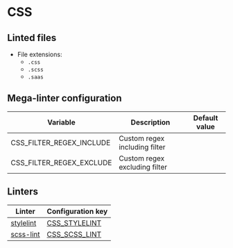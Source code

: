 <!-- markdownlint-disable MD003 MD020 MD033 MD041 -->
<!-- Generated by .automation/build.py, please do not update manually -->
# CSS

## Linted files

- File extensions:
  - `.css`
  - `.scss`
  - `.saas`

## Mega-linter configuration

| Variable | Description | Default value |
| ----------------- | -------------- | -------------- |
| CSS_FILTER_REGEX_INCLUDE | Custom regex including filter |  |
| CSS_FILTER_REGEX_EXCLUDE | Custom regex excluding filter |  |

## Linters

| Linter | Configuration key |
| ------ | ----------------- |
| [stylelint](https://github.com/nvuillam/mega-linter/tree/master/docs/descriptors/css_stylelint.md#readme) | [CSS_STYLELINT](https://github.com/nvuillam/mega-linter/tree/master/docs/descriptors/css_stylelint.md#readme) |
| [scss-lint](https://github.com/nvuillam/mega-linter/tree/master/docs/descriptors/css_scss_lint.md#readme) | [CSS_SCSS_LINT](https://github.com/nvuillam/mega-linter/tree/master/docs/descriptors/css_scss_lint.md#readme) |
